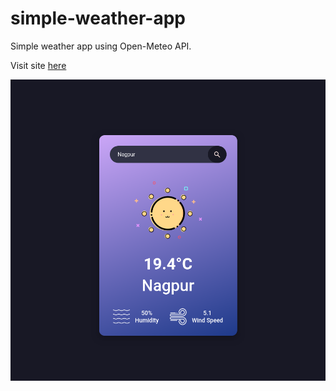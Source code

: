 # simple-weather-app

Simple weather app using Open-Meteo API.

Visit site [here](https://akash2003git.github.io/simple-weather-app/)

![Screenshot](screenshot.png)
